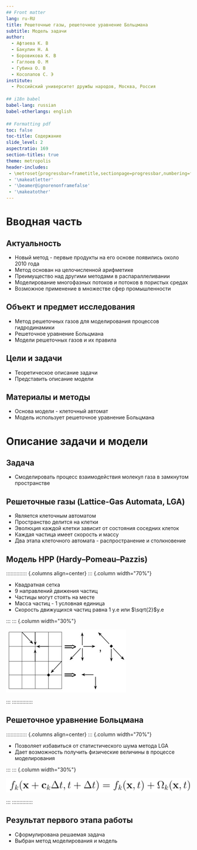 ```yaml
---
## Front matter
lang: ru-RU
title: Решеточные газы, решеточное уравнение Больцмана
subtitle: Модель задачи
author:
  - Афтаева К. В
  - Бакулин Н. А
  - Боровикова К. В
  - Гаглоев О. М
  - Губина О. В
  - Косолапов С. Э
institute:
  - Российский университет дружбы народов, Москва, Россия

## i18n babel
babel-lang: russian
babel-otherlangs: english

## Formatting pdf
toc: false
toc-title: Содержание
slide_level: 2
aspectratio: 169
section-titles: true
theme: metropolis
header-includes:
 - \metroset{progressbar=frametitle,sectionpage=progressbar,numbering=fraction}
 - '\makeatletter'
 - '\beamer@ignorenonframefalse'
 - '\makeatother'
---
```


# Вводная часть

## Актуальность

- Новый метод - первые продукты на его основе появились около 2010 года
- Метод основан на целочисленной арифметике
- Преимущество над другими методами в распараллеливании
- Моделирование многофазных потоков и потоков в пористых средах
- Возможное применение в множестве сфер промышленности

## Объект и предмет исследования

- Метод решеточных газов для моделирования процессов гидродинамики
- Решеточное уравнение Больцмана
- Модели решеточных газов и их правила

## Цели и задачи

- Теоретическое описание задачи
- Представить описание модели

## Материалы и методы

- Основа модели - клеточный автомат
- Модель использует решеточное уравнение Больцмана

# Описание задачи и модели

## Задача 

- Смоделировать процесс взаимодействия молекул газа в замкнутом пространстве

## Решеточные газы (Lattice-Gas Automata, LGA)

- Является клеточным автоматом
- Пространство делится на клетки
- Эволюция каждой клетки зависит от состояния соседних клеток
- Каждая частица имеет скорость и массу
- Два этапа клеточного автомата - распространение и столкновение

## Модель HPP (Hardy–Pomeau–Pazzis)

:::::::::::::: {.columns align=center}
::: {.column width="70%"}

  * Квадратная сетка
  * 9 направлений движения частиц
  * Частицы могут стоять на месте
  * Масса частиц - 1 условная единица
  * Скорость движущихся частиц равна 1 у.е или $\sqrt{2}$у.е

:::
::: {.column width="30%"}

![](./image/1.jpg)

:::
::::::::::::::

## Решеточное уравнение Больцмана

:::::::::::::: {.columns align=center}
::: {.column width="70%"}

  * Позволяет избавиться от статистического шума метода LGA
  * Дает возможность получить физические величины в процессе моделирования

:::
::: {.column width="30%"}

![](./image/2.jpg)

:::
::::::::::::::

## Результат первого этапа работы

- Сформулирована решаемая задача
- Выбран метод моделирования и модель
